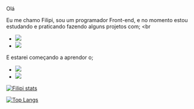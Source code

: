 Olá

Eu me chamo Filipi, sou um programador Front-end, e no momento estou estudando e praticando fazendo alguns projetos com;
<br
- <img src="https://img.shields.io/badge/HTML5-E34F26?style=for-the-badge&logo=html5&logoColor=white"/>
- <img src="https://img.shields.io/badge/CSS3-1572B6?style=for-the-badge&logo=css3&logoColor=white"/>

E estarei começando a aprendor o;

- <img src="https://img.shields.io/badge/JavaScript-F7DF1E?style=for-the-badge&logo=javascript&logoColor=black"/>
- <img src="https://img.shields.io/badge/React-20232A?style=for-the-badge&logo=react&logoColor=61DAFB"/>

[![Filipi stats](https://github-readme-stats.vercel.app/api?username=FilipiCA)](https://github.com/anuraghazra/github-readme-stats)

[![Top Langs](https://github-readme-stats.vercel.app/api/top-langs/?username=FilipiCA)](https://github.com/anuraghazra/github-readme-stats)
